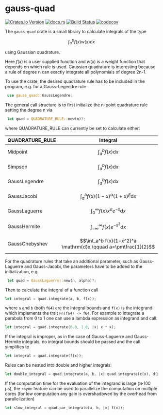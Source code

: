 # gauss-quad

[![Crates.io Version](https://img.shields.io/crates/v/gauss-quad?logo=Rust)](https://crates.io/crates/gauss-quad)
[![docs.rs](https://img.shields.io/docsrs/gauss-quad?logo=docs.rs)](https://docs.rs/gauss-quad/latest/gauss_quad/)
[![Build Status](https://github.com/domidre/gauss-quad/actions/workflows/rust.yml/badge.svg)](https://github.com/domidre/gauss-quad/actions/workflows/rust.yml)
[![codecov](https://codecov.io/gh/DomiDre/gauss-quad/graph/badge.svg?token=YUP5Y77ER2)](https://codecov.io/gh/DomiDre/gauss-quad)

The `gauss-quad` crate is a small library to calculate integrals of the type

$$\int_a^b f(x) w(x) \mathrm{d}x$$

using Gaussian quadrature.

Here $f(x)$ is a user supplied function
and $w(x)$ is a weight function that depends on which rule is used.
Gaussian quadrature is interesting because a rule of degree n can exactly integrate
all polynomials of degree 2n-1.

To use the crate, the desired quadrature rule has to be included in the program, e.g. for a Gauss-Legendre rule

```rust
 use gauss_quad::GaussLegendre;
```

The general call structure is to first initialize the n-point quadrature rule setting the degree n via

```rust
 let quad = QUADRATURE_RULE::new(n)?;
```

where QUADRATURE_RULE can currently be set to calculate either:

| QUADRATURE_RULE | Integral                                                        |
| --------------- | --------------------------------------------------------------- |
| Midpoint        | $$\int_a^b f(x) \mathrm{d}x$$                                   |
| Simpson         | $$\int_a^b f(x) \mathrm{d}x$$                                   |
| GaussLegendre   | $$\int_a^b f(x) \mathrm{d}x$$                                   |
| GaussJacobi     | $$\int_a^b f(x)(1-x)^\alpha (1+x)^\beta \mathrm{d}x$$           |
| GaussLaguerre   | $$\int_{0}^\infty f(x)x^\alpha e^{-x} \mathrm{d}x$$             |
| GaussHermite    | $$\int_{-\infty}^\infty f(x) e^{-x^2} \mathrm{d}x$$             |
| GaussChebyshev  | $$\int_a^b f(x)(1-x^2)^a \mathrm{d}x,\qquad a=\pm\frac{1}{2}$$  |

For the quadrature rules that take an additional parameter, such as Gauss-Laguerre and Gauss-Jacobi, the parameters have to be added to the initialization, e.g.

```rust
 let quad = GaussLaguerre::new(n, alpha)?;
```

Then to calculate the integral of a function call

```rust
let integral = quad.integrate(a, b, f(x));
```

where `a` and `b` (both `f64`) are the integral bounds and `f(x)` is the integrand which implements the trait `Fn(f64) -> f64`.
For example to integrate a parabola from 0 to 1 one can use a lambda expression as integrand and call:

```rust
let integral = quad.integrate(0.0, 1.0, |x| x * x);
```

If the integral is improper, as in the case of Gauss-Laguerre and Gauss-Hermite integrals, no integral bounds should be passed and the call simplifies to

```rust
let integral = quad.integrate(f(x));
```

Rules can be nested into double and higher integrals:

```rust
let double_integral = quad.integrate(a, b, |x| quad.integrate(c(x), d(x), |y| f(x, y)));
```

If the computation time for the evaluation of the integrand is large (≫100 µs), the `rayon` feature can be used to parallelize the computation on multiple cores (for low computation any gain is overshadowed by the overhead from parallelization)

```rust
let slow_integral = quad.par_integrate(a, b, |x| f(x));
```

